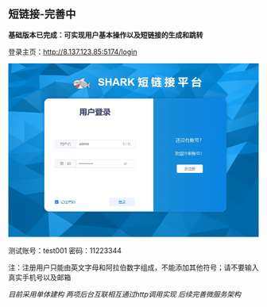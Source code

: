## 短链接-完善中

**基础版本已完成：可实现用户基本操作以及短链接的生成和跳转**

登录主页：http://8.137.123.85:5174/login


![](https://github.com/Warmmm7/sharkPics/blob/main/shark-shortlink-v1/login_v1.png?raw=true)

测试账号：test001 密码：11223344

注：注册用户只能由英文字母和阿拉伯数字组成，不能添加其他符号；请不要输入真实手机号以及邮箱

*目前采用单体建构 两项后台互联相互通过http调用实现 后续完善微服务架构*



